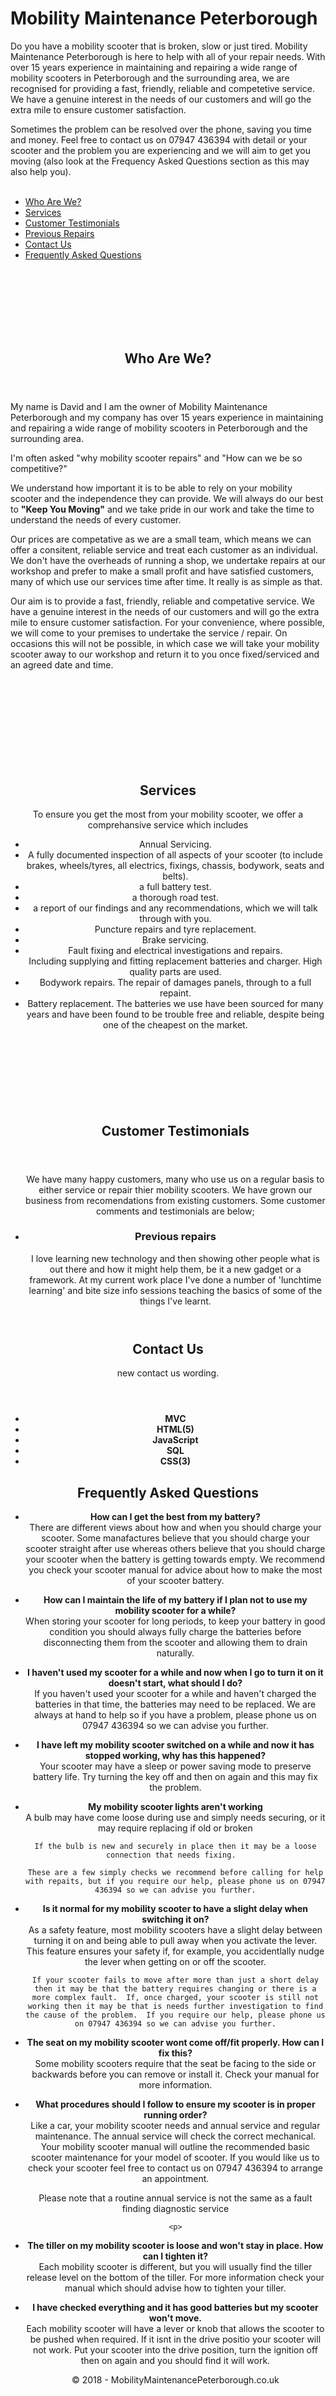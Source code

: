 <h1>Mobility Maintenance Peterborough</h1>
 <p>
 Do you have a mobility scooter that is broken, slow or just tired.  Mobility Maintenance Peterborough is here to help with all of your repair needs.  With over 15 years experience in maintaining and repairing a wide range of mobility scooters in Peterborough and the surrounding area, we are recognised for providing a fast, friendly, reliable and competetive service. We have a genuine interest in the needs of our customers and will go the extra mile to ensure customer satisfaction.
  <p>
Sometimes the problem can be resolved over the phone, saving you time and money.  Feel free to contact us on 07947 436394 with detail or your scooter and the problem you are experiencing and we will aim to get you moving (also look at the Frequency Asked Questions section as this may also help you).
 <br>
 <br>
<ul>
<li><a href="#Who Are We?" class="active">Who Are We?</a></li>
<li><a href="#Services">Services</a></li>
<li><a href="#Customer Testimonials">Customer Testimonials</a></li>
<li><a href="#Previous Repairs">Previous Repairs</a></li>
 <li><a href="#Contact Us">Contact Us</a></li>
<li><a href="#Frequently Asked Questions">Frequently Asked Questions</a></li>
</ul>

<br>
<br>
<br>
<br>
<br>
<br>
<section id="Who Are We?" class="main special">
<header class="major">
<h2>Who Are We?</h2>
 </header>
<p>
My name is David and I am the owner of Mobility Maintenance Peterborough and my company has over 15 years experience in maintaining and repairing a wide range of mobility scooters in Peterborough and the surrounding area.
</p>
<p>
I'm often asked "why mobility scooter repairs" and "How can we be so competitive?" 
</p>
<p>
We understand how important it is to be able to rely on your mobility scooter and the independence they can provide.   We will always do our best to <strong>"Keep You Moving"</strong> and we take pride in our work and take the time to understand the needs of every customer.
</p>
<p> 
Our prices are competative as we are a small team, which means we can offer a consitent, reliable service and treat each customer as an individual.  We don't have the overheads of running a shop, we undertake repairs at our workshop and prefer to make a small profit and have satisfied customers, many of which use our services time after time. It really is as simple as that.  
</p>
<p>
Our aim is to provide a fast, friendly, reliable and competative service.  We have a genuine interest in the needs of our customers and will go the extra mile to ensure customer satisfaction.  For your convenience, where possible, we will come to your premises to undertake the service / repair.  On occasions this will not be possible, in which case we will take your mobility scooter away to our workshop and return it to you once fixed/serviced and an agreed date and time.
</p>
   <p>
    <br>
    <br>
    <br>
    <br>
    <br>
    <br>
    <br>
    <br>
    <p>

<section id="Services" class="main special">
<header class="major">
<h2>Services</h2>
    To ensure you get the most from your mobility scooter, we offer a comprehansive service which includes
 <ul style="list-style-type:disc">
<li>Annual Servicing.</li> 
    <li>A fully documented inspection of all aspects of your scooter (to include brakes, wheels/tyres, all electrics, fixings, chassis, bodywork, seats and belts).
     <li>a full battery test.</li>
     <li>a thorough road test.</li>
  <li>a report of our findings and any recommendations, which we will talk through with you.</li>
  <li>Puncture repairs and tyre replacement.</li>
  <li>Brake servicing.</li>
  <li>Fault fixing and electrical investigations and repairs.</li>
  Including supplying and fitting replacement batteries and charger.  High quality parts are used.</li>
  <li>Bodywork repairs.  The repair of damages panels, through to a full repaint.</li>
 <li>Battery replacement.  The batteries we use have been sourced for many years and have been found to be trouble free and reliable, despite being one of the cheapest on the market.</li>

<br>
<br>
<br>
<br>
<br>
<br>
<br>
<section id="Customer Testimonials" class="main special">
<header class="major">
<h2>Customer Testimonials</h2>
</header>
 
<p>
We have many happy customers, many who use us on a regular basis to either service or repair thier mobility scooters.  We have grown our business from recomendations from existing customers.  Some customer comments and testimonials are below;
</p>
<p>
 <p>
  <p>
   <p>
</li>
<li>
<section id="Previous Repairs" class="main special">
<header class="major">
<h3>Previous repairs</h3>
<p>
I love learning new technology and then showing other people what is out there and how it might help them, be it a new gadget or a framework.
At my current work place I've done a number of 'lunchtime learning' and bite size info sessions teaching the basics of some of the things I've learnt.
</p>
</li>
</ul>

<section id="Contact Us" class="main special">
<header class="major">
<h2>Contact Us</h2>
<p>
new contact us wording.
</p>
</header>
<ul class="statistics">
<li class="style1">
<span class="icon fa-star"></span>
<span class="icon fa-star"></span>
<span class="icon fa-star"></span>
<span class="icon fa-star"></span>
<span class="icon fa-star"></span>
<b>
MVC
</b>
</li>
<li class="style2">
<span class="icon fa-star"></span>
<span class="icon fa-star"></span>
<span class="icon fa-star"></span>
<span class="icon fa-star"></span>
<span class="icon fa-star"></span>
<b>HTML(5)</b>
</li>
<li class="style3">
<span class="icon fa-star"></span>
<span class="icon fa-star"></span>
<span class="icon fa-star"></span>
<span class="icon fa-star"></span>
<span class="icon fa-star"></span>
<b>JavaScript</b>
</li>
<li class="style4">
<span class="icon fa-star"></span>
<span class="icon fa-star"></span>
<span class="icon fa-star"></span>
<span class="icon fa-star"></span>
<span class="icon fa-star-half-empty"></span>
<b>SQL</b>
</li>
<li class="style5">
<span class="icon fa-star"></span>
<span class="icon fa-star"></span>
<span class="icon fa-star"></span>
<span class="icon fa-star"></span>
<span class="icon fa-star-o"></span>
<b>
CSS(3)
</b>
</li>
</ul>

 
<section id="Frequently Asked Questions" class="main special">
<header class="major">
<h2>Frequently Asked Questions</h2>

<p>
 
 <ul style="list-style-type:disc">
  <li><strong>How can I get the best from my battery?</strong>
 <br>  There are different views about how and when you should charge your scooter.  Some manafactures believe that you should charge your scooter straight after use whereas others believe that you should charge your scooter when the battery is getting towards empty.  We recommend you check your scooter manual for advice about how to make the most of your scooter battery.
<p>   
<li><strong>How can I maintain the life of my battery if I plan not to use my mobility scooter for a while?</strong>
 <br>  When storing your scooter for long periods, to keep your battery in good condition you should always fully charge the batteries before disconnecting them from the scooter and allowing them to drain naturally.
   <p>
   <li><strong>I haven't used my scooter for a while and now when I go to turn it on it doesn't start, what should I do?</strong>
 <br>  If you haven't used your scooter for a while and haven't charged the batteries in that time, the batteries may need to be replaced.  We are always at hand to help so if you have a problem, please phone us on 07947 436394 so we can advise you further.
    <p>
    <li><strong>I have left my mobility scooter switched on a while and now it has stopped working, why has this happened?</strong>
 <br>  Your scooter may have a sleep or power saving mode to preserve battery life.  Try turning the key off and then on again and this may fix the problem.
 <p>
   <li><strong>My mobility scooter lights aren't working</strong>
 <br>  A bulb may have come loose during use and simply needs securing, or it may require replacing if old or broken
    
    If the bulb is new and securely in place then it may be a loose connection that needs fixing.  
    
    These are a few simply checks we recommend before calling for help with repaits, but if you require our help, please phone us on 07947 436394 so we can advise you further.
  
  <p>
   <li><strong>Is it normal for my mobility scooter to have a slight delay when switching it on?</strong>
 <br> As a safety feature, most mobility scooters have a slight delay between turning it on and being able to pull away when you activate the lever.  This feature ensures your safety if, for example, you accidentlally nudge the lever when getting on or off the scooter.
    
    If your scooter fails to move after more than just a short delay then it may be that the battery requires changing or there is a more complex fault.  If, once charged, your scooter is still not working then it may be that is needs further investigation to find the cause of the problem.  If you require our help, please phone us on 07947 436394 so we can advise you further.
<p>
   <li><strong>The seat on my mobility scooter wont come off/fit properly.  How can I fix this?</strong>
 <br>  Some mobility scooters require that the seat be facing to the side or backwards before you can remove or install it.  Check your manual for more information.
    <p>
<li><strong>What procedures should I follow to ensure my scooter is in proper running order?</strong>
 <br>  Like a car, your mobility scooter needs and annual service and regular maintenance.  The annual service will check the correct mechanical.  Your mobility scooter manual will outline the recommended basic scooter maintenance for your model of scooter.  If you would like us to check your scooter feel free to contact us on 07947 436394 to arrange an appointment.
 
 Please note that a routine annual service is not the same as a fault finding diagnostic service
 
    <p>
     
   <li><strong>The tiller on my mobility scooter is loose and won't stay in place.  How can I tighten it?</strong>
 <br>  Each mobility scooter is different, but you will usually find the tiller release level on the bottom of the tiller.  For more information check your manual which should advise how to tighten your tiller.
    <p>
     <li><strong>I have checked everything and it has good batteries but my scooter won't move.</strong>
 <br>  Each mobility scooter will have a lever or knob that allows the scooter to be pushed when required.  If it isnt in the drive positio your scooter will not work.  Put your scooter into the drive position, turn the ignition off then on again and you should find it will work.  
     
     
     
<p class="copyright">
&copy; 2018 - MobilityMaintenancePeterborough.co.uk <br />

</p>
</footer>
